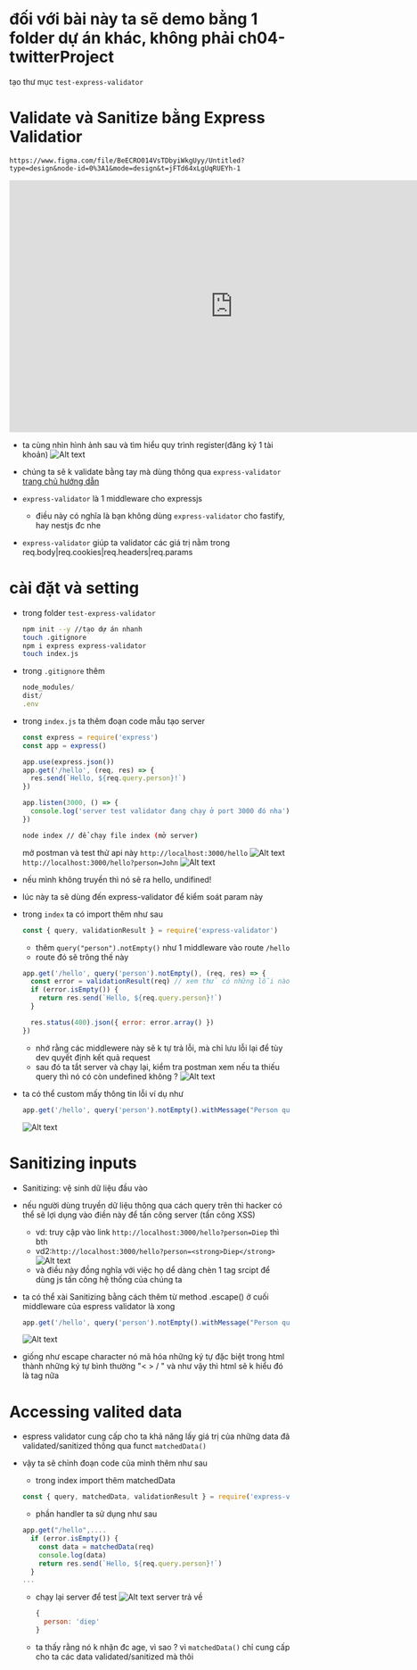 # đối với bài này ta sẽ demo bằng 1 folder dự án khác, không phải ch04-twitterProject

tạo thư mục `test-express-validator`

# Validate và Sanitize bằng Express Validatior

`https://www.figma.com/file/BeECRO014VsTDbyiWkgUyy/Untitled?type=design&node-id=0%3A1&mode=design&t=jFTd64xLgUqRUEYh-1`

<iframe style="border: 1px solid rgba(0, 0, 0, 0.1);" width="800" height="450" src="https://www.figma.com/embed?embed_host=share&url=https%3A%2F%2Fwww.figma.com%2Ffile%2FBeECRO014VsTDbyiWkgUyy%2FUntitled%3Ftype%3Ddesign%26node-id%3D0%253A1%26mode%3Ddesign%26t%3DjFTd64xLgUqRUEYh-1" allowfullscreen></iframe>

- ta cùng nhìn hình ảnh sau và tìm hiểu quy trình register(đăng ký 1 tài khoản)
  ![Alt text](./attachments/image-29.png)

- chúng ta sẽ k validate bằng tay mà dùng thông qua `express-validator` [trang chủ hướng dẫn](https://express-validator.github.io/docs)

- `express-validator` là 1 middleware cho expressjs
  - điều này có nghĩa là bạn không dùng `express-validator` cho fastify, hay nestjs đc nhe
- `express-validator` giúp ta validator các giá trị nằm trong
  req.body|req.cookies|req.headers|req.params

# cài đặt và setting

- trong folder `test-express-validator`

  ```bash
  npm init --y //tạo dự án nhanh
  touch .gitignore
  npm i express express-validator
  touch index.js
  ```

- trong `.gitignore` thêm

  ```ts
  node_modules/
  dist/
  .env
  ```

- trong `index.js` ta thêm đoạn code mẫu tạo server

  ```js
  const express = require('express')
  const app = express()

  app.use(express.json())
  app.get('/hello', (req, res) => {
    res.send(`Hello, ${req.query.person}!`)
  })

  app.listen(3000, () => {
    console.log('server test validator đang chạy ở port 3000 đó nha')
  })
  ```

  ```bash
  node index // để chạy file index (mở server)
  ```

  mở postman và test thử api này `http://localhost:3000/hello`
  ![Alt text](./attachments/image-30.png)
  `http://localhost:3000/hello?person=John`
  ![Alt text](./attachments/image-31.png)

- nếu mình không truyền thì nó sẽ ra hello, undifined!
- lúc này ta sẽ dùng đến express-validator để kiểm soát param này
- trong `index` ta có import thêm như sau

  ```js
  const { query, validationResult } = require('express-validator')
  ```

  - thêm `query("person").notEmpty()` như 1 middleware vào route `/hello`
  - route đó sẽ trông thế này

  ```js
  app.get('/hello', query('person').notEmpty(), (req, res) => {
    const error = validationResult(req) // xem thử có những lỗi nào, từ đó xử lý lỗi nếu có
    if (error.isEmpty()) {
      return res.send(`Hello, ${req.query.person}!`)
    }

    res.status(400).json({ error: error.array() })
  })
  ```

  - nhớ rằng các middlewere này sẽ k tự trả lỗi, mà chỉ lưu lỗi lại để tùy dev quyết định kết quả request
  - sau đó ta tắt server và chạy lại, kiểm tra postman xem nếu ta thiếu query thì nó có còn undefined không ?
    ![Alt text](./attachments/image-32.png)

- ta có thể custom mấy thông tin lỗi ví dụ như

  ```js
  app.get('/hello', query('person').notEmpty().withMessage("Person query không được bỏ trống nha"), (req, res)
  ```

  ![Alt text](./attachments/image-33.png)

# Sanitizing inputs

- Sanitizing: vệ sinh dữ liệu đầu vào
- nếu người dùng truyền dữ liệu thông qua cách query trên thì hacker có thể sẽ lợi dụng vào điền này để tấn công server (tấn công XSS)
  - vd: truy cập vào link `http://localhost:3000/hello?person=Diep` thì bth
  - vd2:`http://localhost:3000/hello?person=<strong>Diep</strong>`
    ![Alt text](./attachments/image-34.png)
  - và điều này đồng nghĩa với việc họ dể dàng chèn 1 tag srcipt để dùng js tấn công hệ thống của chúng ta
- ta có thể xài Sanitizing bằng cách thêm từ method .escape() ở cuối middleware của espress validator là xong

  ```js
  app.get('/hello', query('person').notEmpty().withMessage("Person query không được bỏ trống nha").escape(), (req, res)
  ```

  ![Alt text](./attachments/image-35.png)

- giống như escape character nó mã hóa những ký tự đặc biệt trong html thành những ký tự bình thường "< > / " và như vậy thì html sẽ k hiểu đó là tag nữa

# Accessing valited data

- espress validator cung cấp cho ta khả năng lấy giá trị của những data đã validated/sanitized thông qua funct `matchedData()`

- vậy ta sẽ chỉnh đoạn code của mình thêm như sau

  - trong index import thêm matchedData

  ```js
  const { query, matchedData, validationResult } = require('express-validator')
  ```

  - phần handler ta sử dụng như sau

  ```js
  app.get("/hello",....
    if (error.isEmpty()) {
      const data = matchedData(req)
      console.log(data)
      return res.send(`Hello, ${req.query.person}!`)
    }
  ...
  ```

  - chạy lại server để test
    ![Alt text](./attachments/image-36.png)
    server trả về
    ```js
    {
      person: 'diep'
    }
    ```
  - ta thấy rằng nó k nhận đc age, vì sao ?
    vì `matchedData()` chỉ cung cấp cho ta các data validated/sanitized mà thôi
